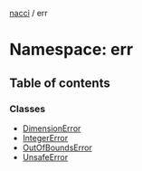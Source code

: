 [nacci](../README.md) / err

# Namespace: err

## Table of contents

### Classes

- [DimensionError](../classes/err.DimensionError.md)
- [IntegerError](../classes/err.IntegerError.md)
- [OutOfBoundsError](../classes/err.OutOfBoundsError.md)
- [UnsafeError](../classes/err.UnsafeError.md)
